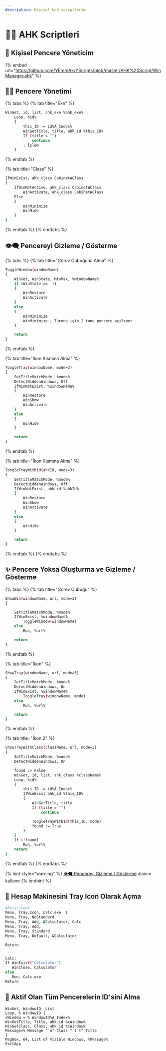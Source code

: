 ```yaml
---
description: Kişisel kod scriptlerim
---
```


# 👨‍💻 AHK Scriptleri

## 🚀 Kişisel Pencere Yöneticim

{% embed url="https://github.com/YEmreAk/YScripts/blob/master/AHK%20Script/WinManager.ahk" %}

## 👨‍💼 Pencere Yönetimi

{% tabs %}
{% tab title="Exe" %}
```bash
WinGet, id, list, ahk_exe %ahk_exe%
    Loop, %id%
    {
        this_ID := id%A_Index%
        WinGetTitle, title, ahk_id %this_ID%
        If (title = "")
            continue
        ; İşlem
    }
```
{% endtab %}

{% tab title="Class" %}
```bash
IfWinExist, ahk_class CabinetWClass
{
    IfWinNotActive, ahk_class CabinetWClass
        WinActivate, ahk_class CabinetWClass
    Else
    {
        WinMinimize
        WinHide
    }
}
```
{% endtab %}
{% endtabs %}

## 👁‍🗨 Pencereyi Gizleme / Gösterme

{% tabs %}
{% tab title="Görev Çubuğuna Alma" %}
```bash
ToggleWindow(windowName)
{
    WinGet, WinState, MinMax, %windowName%
    if (WinState == -1)
    {
        WinRestore
        WinActivate
    }
    else
    {
        WinMinimize
        WinMinimize ; Tureng için 2 tane pencere açılıyor
    }

    return
}
```
{% endtab %}

{% tab title="İkon Kısmına Alma" %}
```bash
ToogleTray(windowName, mode=3)
{
    SetTitleMatchMode, %mode%
    DetectHiddenWindows, Off
    IfWinNotExist, %windowName%
    {
        WinRestore
        WinShow
        WinActivate
    }
    else
    {
        WinHide
    }

    return
}
```
{% endtab %}

{% tab title="İkon Kısmına Alma" %}
```bash
ToogleTrayWithId(ahkId, mode=3)
{
    SetTitleMatchMode, %mode%
    DetectHiddenWindows, Off
    IfWinNotExist, ahk_id %ahkId%
    {
        WinRestore
        WinShow
        WinActivate
    }
    else
    {
        WinHide
    }

    return
}
```
{% endtab %}
{% endtabs %}

## ✨ Pencere Yoksa Oluşturma ve Gizleme / Gösterme

{% tabs %}
{% tab title="Görev Çubuğu" %}
```bash
ShowWin(windowName, url, mode=3)
{

    SetTitleMatchMode, %mode%
    IfWinExist, %windowName%
        ToggleWindow(windowName)
    else
        Run, %url%

    return
}
```
{% endtab %}

{% tab title="İkon" %}
```bash
ShowTray(windowName, url, mode=3)
{
    SetTitleMatchMode, %mode%
    DetectHiddenWindows, On
    IfWinExist, %windowName%
        ToogleTray(windowName, mode)
    else
        Run, %url%

    return
}
```
{% endtab %}

{% tab title="İkon 2" %}
```bash
ShowTrayWithClass(className, url, mode=3)
{
    SetTitleMatchMode, %mode%
    DetectHiddenWindows, On

    found := False
    WinGet, id, list, ahk_class %className%
    Loop, %id%
    {
        this_ID := id%A_Index%
        IfWinExist ahk_id %this_ID%
        {
            WinGetTitle, title
            If (title = "")
                continue

            ToogleTrayWithId(this_ID, mode)
            found := True
        }
    }
    If (!found)
        Run, %url%
    return
}
```
{% endtab %}
{% endtabs %}

{% hint style="warning" %}
[👁‍🗨 Pencereyi Gizleme / Gösterme](scripts.md#pencereyi-gizleme-goesterme) alanını kullanır
{% endhint %}

## 🎴 Hesap Makinesini Tray Icon Olarak Açma

```bash
#Persistent
Menu, Tray,Icon, Calc.exe, 1
Menu, Tray, NoStandard
Menu, Tray, Add, &Calculator, Calc
Menu, Tray, Add, 
Menu, Tray, Standard
Menu, Tray, Default, &Calculator

Return


Calc:
If WinExist("Calculator")
   WinClose, Calculator
else
   Run, Calc.exe
Return
```

## 🧐 Aktif Olan Tüm Pencerelerin ID'sini Alma

```text
WinGet, WindowID, List 
Loop, % WindowID { 
cWindow = % WindowID%A_Index% 
WinGetTitle, Title, ahk_id %cWindow% 
WinGetClass, Class, ahk_id %cWindow%
Message=% Message "`n" Class "`t`t" Title 
} 
MsgBox, 64, List of Visible Windows, %Message% 
ExitApp
```

